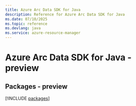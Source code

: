 ```yaml
---
title: Azure Arc Data SDK for Java
description: Reference for Azure Arc Data SDK for Java
ms.date: 07/10/2025
ms.topic: reference
ms.devlang: java
ms.service: azure-resource-manager
---
```

# Azure Arc Data SDK for Java - preview
## Packages - preview
[!INCLUDE [packages](arc-data-index.md)]